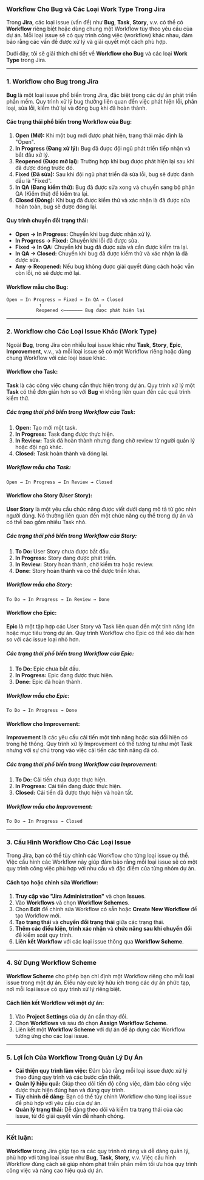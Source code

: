 ### **Workflow Cho Bug và Các Loại Work Type Trong Jira**

Trong **Jira**, các loại issue (vấn đề) như **Bug**, **Task**, **Story**, v.v. có thể có **Workflow** riêng biệt hoặc dùng chung một Workflow tùy theo yêu cầu của dự án. Mỗi loại issue sẽ có quy trình công việc (workflow) khác nhau, đảm bảo rằng các vấn đề được xử lý và giải quyết một cách phù hợp.

Dưới đây, tôi sẽ giải thích chi tiết về **Workflow cho Bug** và các loại **Work Type** trong Jira.

---

### 1. **Workflow cho Bug trong Jira**

**Bug** là một loại issue phổ biến trong Jira, đặc biệt trong các dự án phát triển phần mềm. Quy trình xử lý bug thường liên quan đến việc phát hiện lỗi, phân loại, sửa lỗi, kiểm thử lại và đóng bug khi đã hoàn thành.

#### **Các trạng thái phổ biến trong Workflow của Bug:**
1. **Open (Mở):** Khi một bug mới được phát hiện, trạng thái mặc định là "Open".
2. **In Progress (Đang xử lý):** Bug đã được đội ngũ phát triển tiếp nhận và bắt đầu xử lý.
3. **Reopened (Được mở lại):** Trường hợp khi bug được phát hiện lại sau khi đã được đóng trước đó.
4. **Fixed (Đã sửa):** Sau khi đội ngũ phát triển đã sửa lỗi, bug sẽ được đánh dấu là "Fixed".
5. **In QA (Đang kiểm thử):** Bug đã được sửa xong và chuyển sang bộ phận QA (Kiểm thử) để kiểm tra lại.
6. **Closed (Đóng):** Khi bug đã được kiểm thử và xác nhận là đã được sửa hoàn toàn, bug sẽ được đóng lại.

#### **Quy trình chuyển đổi trạng thái:**
- **Open → In Progress:** Chuyển khi bug được nhận xử lý.
- **In Progress → Fixed:** Chuyển khi lỗi đã được sửa.
- **Fixed → In QA:** Chuyển khi bug đã được sửa và cần được kiểm tra lại.
- **In QA → Closed:** Chuyển khi bug đã được kiểm thử và xác nhận là đã được sửa.
- **Any → Reopened:** Nếu bug không được giải quyết đúng cách hoặc vẫn còn lỗi, nó sẽ được mở lại.

#### **Workflow mẫu cho Bug:**
```plaintext
Open → In Progress → Fixed → In QA → Closed
            ↑                     ↓
           Reopened <——————— Bug được phát hiện lại
```

---

### 2. **Workflow cho Các Loại Issue Khác (Work Type)**

Ngoài **Bug**, trong Jira còn nhiều loại issue khác như **Task**, **Story**, **Epic**, **Improvement**, v.v., và mỗi loại issue sẽ có một Workflow riêng hoặc dùng chung Workflow với các loại issue khác.

#### **Workflow cho Task:**
**Task** là các công việc chung cần thực hiện trong dự án. Quy trình xử lý một **Task** có thể đơn giản hơn so với **Bug** vì không liên quan đến các quá trình kiểm thử.

##### **Các trạng thái phổ biến trong Workflow của Task:**
1. **Open:** Tạo mới một task.
2. **In Progress:** Task đang được thực hiện.
3. **In Review:** Task đã hoàn thành nhưng đang chờ review từ người quản lý hoặc đội ngũ khác.
4. **Closed:** Task hoàn thành và đóng lại.

##### **Workflow mẫu cho Task:**
```plaintext
Open → In Progress → In Review → Closed
```

#### **Workflow cho Story (User Story):**
**User Story** là một yêu cầu chức năng được viết dưới dạng mô tả từ góc nhìn người dùng. Nó thường liên quan đến một chức năng cụ thể trong dự án và có thể bao gồm nhiều Task nhỏ.

##### **Các trạng thái phổ biến trong Workflow của Story:**
1. **To Do:** User Story chưa được bắt đầu.
2. **In Progress:** Story đang được phát triển.
3. **In Review:** Story hoàn thành, chờ kiểm tra hoặc review.
4. **Done:** Story hoàn thành và có thể được triển khai.

##### **Workflow mẫu cho Story:**
```plaintext
To Do → In Progress → In Review → Done
```

#### **Workflow cho Epic:**
**Epic** là một tập hợp các User Story và Task liên quan đến một tính năng lớn hoặc mục tiêu trong dự án. Quy trình Workflow cho Epic có thể kéo dài hơn so với các issue loại nhỏ hơn.

##### **Các trạng thái phổ biến trong Workflow của Epic:**
1. **To Do:** Epic chưa bắt đầu.
2. **In Progress:** Epic đang được thực hiện.
3. **Done:** Epic đã hoàn thành.

##### **Workflow mẫu cho Epic:**
```plaintext
To Do → In Progress → Done
```

#### **Workflow cho Improvement:**
**Improvement** là các yêu cầu cải tiến một tính năng hoặc sửa đổi hiện có trong hệ thống. Quy trình xử lý Improvement có thể tương tự như một Task nhưng với sự chú trọng vào việc cải tiến các tính năng đã có.

##### **Các trạng thái phổ biến trong Workflow của Improvement:**
1. **To Do:** Cải tiến chưa được thực hiện.
2. **In Progress:** Cải tiến đang được thực hiện.
3. **Closed:** Cải tiến đã được thực hiện và hoàn tất.

##### **Workflow mẫu cho Improvement:**
```plaintext
To Do → In Progress → Closed
```

---

### 3. **Cấu Hình Workflow Cho Các Loại Issue**

Trong Jira, bạn có thể tùy chỉnh các Workflow cho từng loại issue cụ thể. Việc cấu hình các Workflow này giúp đảm bảo rằng mỗi loại issue sẽ có một quy trình công việc phù hợp với nhu cầu và đặc điểm của từng nhóm dự án.

#### **Cách tạo hoặc chỉnh sửa Workflow:**
1. **Truy cập vào "Jira Administration"** và chọn **Issues**.
2. Vào **Workflows** và chọn **Workflow Schemes**.
3. Chọn **Edit** để chỉnh sửa Workflow có sẵn hoặc **Create New Workflow** để tạo Workflow mới.
4. **Tạo trạng thái** và **chuyển đổi trạng thái** giữa các trạng thái.
5. **Thêm các điều kiện**, **trình xác nhận** và **chức năng sau khi chuyển đổi** để kiểm soát quy trình.
6. **Liên kết Workflow** với các loại issue thông qua **Workflow Scheme**.

---

### 4. **Sử Dụng Workflow Scheme**

**Workflow Scheme** cho phép bạn chỉ định một Workflow riêng cho mỗi loại issue trong một dự án. Điều này cực kỳ hữu ích trong các dự án phức tạp, nơi mỗi loại issue có quy trình xử lý riêng biệt.

#### **Cách liên kết Workflow với một dự án:**
1. Vào **Project Settings** của dự án cần thay đổi.
2. Chọn **Workflows** và sau đó chọn **Assign Workflow Scheme**.
3. Liên kết một **Workflow Scheme** với dự án để áp dụng các Workflow tương ứng cho các loại issue.

---

### 5. **Lợi Ích Của Workflow Trong Quản Lý Dự Án**
- **Cải thiện quy trình làm việc:** Đảm bảo rằng mỗi loại issue được xử lý theo đúng quy trình và các bước cần thiết.
- **Quản lý hiệu quả:** Giúp theo dõi tiến độ công việc, đảm bảo công việc được thực hiện đúng hạn và đúng quy trình.
- **Tùy chỉnh dễ dàng:** Bạn có thể tùy chỉnh Workflow cho từng loại issue để phù hợp với yêu cầu của dự án.
- **Quản lý trạng thái:** Dễ dàng theo dõi và kiểm tra trạng thái của các issue, từ đó giải quyết vấn đề nhanh chóng.

---

### Kết luận:
**Workflow** trong Jira giúp tạo ra các quy trình rõ ràng và dễ dàng quản lý, phù hợp với từng loại issue như **Bug**, **Task**, **Story**, v.v. Việc cấu hình Workflow đúng cách sẽ giúp nhóm phát triển phần mềm tối ưu hóa quy trình công việc và nâng cao hiệu quả dự án.